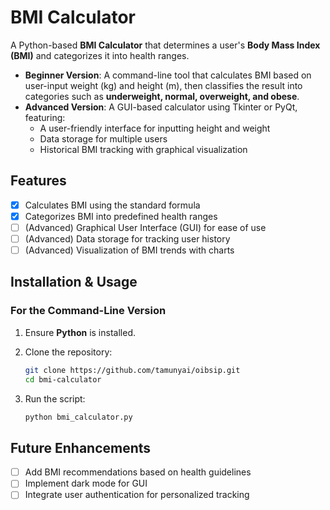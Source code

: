 # BMI Calculator

A Python-based **BMI Calculator** that determines a user's **Body Mass Index (BMI)** and categorizes it into health ranges.

- **Beginner Version**: A command-line tool that calculates BMI based on user-input weight (kg) and height (m), then classifies the result into categories such as **underweight, normal, overweight, and obese**.
- **Advanced Version**: A GUI-based calculator using Tkinter or PyQt, featuring:
  - A user-friendly interface for inputting height and weight
  - Data storage for multiple users
  - Historical BMI tracking with graphical visualization

## Features

- [x] Calculates BMI using the standard formula
- [x] Categorizes BMI into predefined health ranges
- [ ] (Advanced) Graphical User Interface (GUI) for ease of use
- [ ] (Advanced) Data storage for tracking user history
- [ ] (Advanced) Visualization of BMI trends with charts

## Installation & Usage

### For the Command-Line Version

1. Ensure **Python** is installed.
2. Clone the repository:

   ```bash
   git clone https://github.com/tamunyai/oibsip.git
   cd bmi-calculator
   ```

3. Run the script:

   ```bash
   python bmi_calculator.py
   ```

## Future Enhancements

- [ ] Add BMI recommendations based on health guidelines
- [ ] Implement dark mode for GUI
- [ ] Integrate user authentication for personalized tracking
